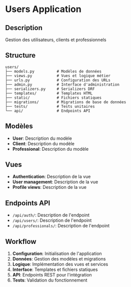 # Users Application

## Description

Gestion des utilisateurs, clients et professionnels

## Structure

```
users/
├── models.py          # Modèles de données
├── views.py           # Vues et logique métier
├── urls.py            # Configuration des URLs
├── admin.py           # Interface d'administration
├── serializers.py     # Serializers DRF
├── templates/         # Templates HTML
├── static/            # Fichiers statiques
├── migrations/        # Migrations de base de données
├── tests/             # Tests unitaires
└── api/               # Endpoints API
```

## Modèles

- **User**: Description du modèle
- **Client**: Description du modèle
- **Professional**: Description du modèle

## Vues

- **Authentication**: Description de la vue
- **User management**: Description de la vue
- **Profile views**: Description de la vue

## Endpoints API

- `/api/auth/`: Description de l'endpoint
- `/api/users/`: Description de l'endpoint
- `/api/professionals/`: Description de l'endpoint

## Workflow

1. **Configuration**: Initialisation de l'application
2. **Données**: Gestion des modèles et migrations
3. **Logique**: Implémentation des vues et services
4. **Interface**: Templates et fichiers statiques
5. **API**: Endpoints REST pour l'intégration
6. **Tests**: Validation du fonctionnement

